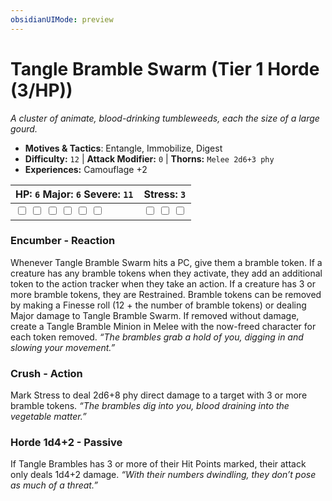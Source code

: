 ```yaml
---
obsidianUIMode: preview
---
```

# Tangle Bramble Swarm (Tier 1 Horde (3/HP))

*A cluster of animate, blood-drinking tumbleweeds, each the size of a large gourd.*

- **Motives & Tactics**: Entangle, Immobilize, Digest
- **Difficulty:** `12` | **Attack Modifier:** `0` | **Thorns:** `Melee 2d6+3 phy`
- **Experiences:** Camouflage +2

| HP: `6` Major: `6` Severe: `11` | Stress: `3` |
|--|--|
|  <input type="checkbox" unchecked id="5092eeac"> <input type="checkbox" unchecked id="1827f3be"> <input type="checkbox" unchecked id="1517ae71"> <input type="checkbox" unchecked id="e8ab8795"> <input type="checkbox" unchecked id="61615d8f"> <input type="checkbox" unchecked id="98840615"> |  <input type="checkbox" unchecked id="2208bff4"> <input type="checkbox" unchecked id="519d2a59"> <input type="checkbox" unchecked id="67ca65d8"> |

### Encumber - Reaction

Whenever Tangle Bramble Swarm hits a PC, give them a bramble token. If a creature has any bramble tokens when they activate, they add an additional token to the action tracker when they take an action. If a creature has 3 or more bramble tokens, they are Restrained. Bramble tokens can be removed by making a Finesse roll (12 + the number of bramble tokens) or dealing Major damage to Tangle Bramble Swarm. If removed without damage, create a Tangle Bramble Minion in Melee with the now-freed character for each token removed. *“The brambles grab a hold of you, digging in and slowing your movement.”*

### Crush - Action

Mark Stress to deal 2d6+8 phy direct damage to a target with 3 or more bramble tokens. *“The brambles dig into you, blood draining into the vegetable matter.”*

### Horde 1d4+2 - Passive

If Tangle Brambles has 3 or more of their Hit Points marked, their attack only deals 1d4+2 damage. *“With their numbers dwindling, they don’t pose as much of a threat.”*



